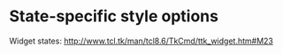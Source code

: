 # State-specific style options

Widget states: http://www.tcl.tk/man/tcl8.6/TkCmd/ttk_widget.htm#M23

